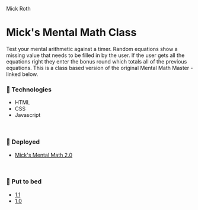 Mick Roth


# Mick's Mental Math Class

Test your mental arithmetic against a timer. Random equations show a missing value that needs to be filled in by the user. If the user gets all the equations right they enter the bonus round which totals all of the previous equations. This is a class based version of the original Mental Math Master - linked below.



### &#127803; Technologies	
- HTML
- CSS
- Javascript

<br>

### &#x1F3E1; Deployed

- [Mick's Mental Math 2.0](http://micks-mental-math.surge.sh/)

<br>



### &#127879; Put to bed
- [1.1](https://github.com/mickmed/micks-mental-math)
- [1.0](https://github.com/mickmed/math-game)

